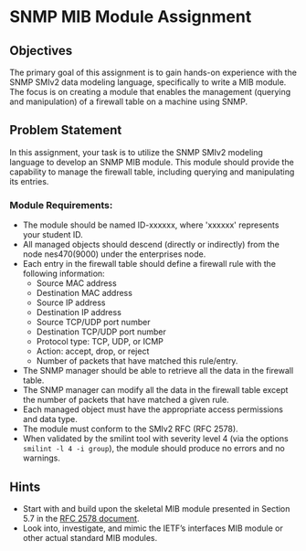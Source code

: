 # SNMP MIB Module Assignment

## Objectives

The primary goal of this assignment is to gain hands-on experience with the SNMP SMIv2 data modeling language, specifically to write a MIB module. The focus is on creating a module that enables the management (querying and manipulation) of a firewall table on a machine using SNMP.

## Problem Statement

In this assignment, your task is to utilize the SNMP SMIv2 modeling language to develop an SNMP MIB module. This module should provide the capability to manage the firewall table, including querying and manipulating its entries.

### Module Requirements:

- The module should be named ID-xxxxxx, where 'xxxxxx' represents your student ID.
- All managed objects should descend (directly or indirectly) from the node nes470(9000) under the enterprises node.
- Each entry in the firewall table should define a firewall rule with the following information:
  - Source MAC address
  - Destination MAC address
  - Source IP address
  - Destination IP address
  - Source TCP/UDP port number
  - Destination TCP/UDP port number
  - Protocol type: TCP, UDP, or ICMP
  - Action: accept, drop, or reject
  - Number of packets that have matched this rule/entry.
- The SNMP manager should be able to retrieve all the data in the firewall table.
- The SNMP manager can modify all the data in the firewall table except the number of packets that have matched a given rule.
- Each managed object must have the appropriate access permissions and data type.
- The module must conform to the SMIv2 RFC (RFC 2578).
- When validated by the smilint tool with severity level 4 (via the options `smilint -l 4 -i group`), the module should produce no errors and no warnings.

## Hints

- Start with and build upon the skeletal MIB module presented in Section 5.7 in the [RFC 2578 document](https://tools.ietf.org/html/rfc2578).
- Look into, investigate, and mimic the IETF’s interfaces MIB module or other actual standard MIB modules.
